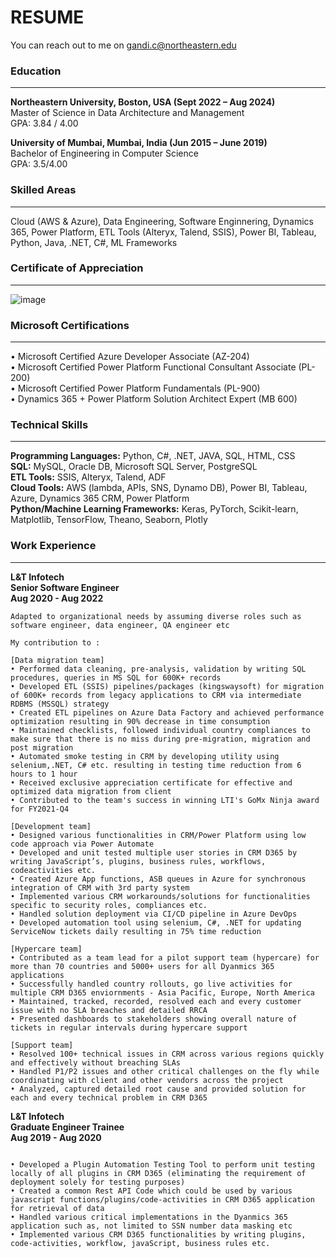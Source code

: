 # RESUME
You can reach out to me on gandi.c@northeastern.edu

### **Education**
----------------------------------------------------------------------------------------------------------------------------------------------------------------------

**Northeastern University, Boston, USA (Sept 2022 – Aug 2024)**  
Master of Science in Data Architecture and Management  
GPA: 3.84 / 4.00

**University of Mumbai, Mumbai, India (Jun 2015 – June 2019)**  
Bachelor of Engineering in Computer Science  
GPA: 3.5/4.00  


### **Skilled Areas**
----------------------------------------------------------------------------------------------------------------------------------------------------------------------
Cloud (AWS & Azure), Data Engineering, Software Enginnering, Dynamics 365, Power Platform, ETL Tools (Alteryx, Talend, SSIS),  Power BI, Tableau, Python, Java, .NET, C#, ML Frameworks

### **Certificate of Appreciation**
----------------------------------------------------------------------------------------------------------------------------------------------------------------------

![image](https://github.com/chinmaygandi/Resume/assets/131703516/d6c2949d-026f-4703-a65d-e8465d6a7127)

### **Microsoft Certifications**
----------------------------------------------------------------------------------------------------------------------------------------------------------------------
• Microsoft Certified Azure Developer Associate (AZ-204)  
• Microsoft Certified Power Platform Functional Consultant Associate (PL-200)  
• Microsoft Certified Power Platform Fundamentals (PL-900)  
• Dynamics 365 + Power Platform Solution Architect Expert (MB 600)

### **Technical Skills**  
----------------------------------------------------------------------------------------------------------------------------------------------------------------------

**Programming Languages:** Python, C#, .NET, JAVA, SQL, HTML, CSS  
**SQL:** MySQL, Oracle DB, Microsoft SQL Server, PostgreSQL  
**ETL Tools:** SSIS, Alteryx, Talend, ADF  
**Cloud Tools:** AWS (lambda, APIs, SNS, Dynamo DB), Power BI, Tableau, Azure, Dynamics 365 CRM, Power Platform  
**Python/Machine Learning Frameworks:** Keras, PyTorch, Scikit-learn, Matplotlib, TensorFlow, Theano, Seaborn, Plotly

### **Work Experience**  
----------------------------------------------------------------------------------------------------------------------------------------------------------------------

**L&T Infotech**  
**Senior Software Engineer**  
**Aug 2020 - Aug 2022**   
```    
Adapted to organizational needs by assuming diverse roles such as software engineer, data engineer, QA engineer etc

My contribution to :  

[Data migration team]  
• Performed data cleaning, pre-analysis, validation by writing SQL procedures, queries in MS SQL for 600K+ records  
• Developed ETL (SSIS) pipelines/packages (kingswaysoft) for migration of 600K+ records from legacy applications to CRM via intermediate RDBMS (MSSQL) strategy  
• Created ETL pipelines on Azure Data Factory and achieved performance optimization resulting in 90% decrease in time consumption  
• Maintained checklists, followed individual country compliances to make sure that there is no miss during pre-migration, migration and post migration  
• Automated smoke testing in CRM by developing utility using selenium,.NET, C# etc. resulting in testing time reduction from 6 hours to 1 hour 
• Received exclusive appreciation certificate for effective and optimized data migration from client 
• Contributed to the team's success in winning LTI's GoMx Ninja award for FY2021-Q4
 
[Development team]  
• Designed various functionalities in CRM/Power Platform using low code approach via Power Automate 
• Developed and unit tested multiple user stories in CRM D365 by writing JavaScript’s, plugins, business rules, workflows, codeactivities etc.
• Created Azure App functions, ASB queues in Azure for synchronous integration of CRM with 3rd party system
• Implemented various CRM workarounds/solutions for functionalities specific to security roles, compliances etc.
• Handled solution deployment via CI/CD pipeline in Azure DevOps 
• Developed automation tool using selenium, C#, .NET for updating ServiceNow tickets daily resulting in 75% time reduction

[Hypercare team]  
• Contributed as a team lead for a pilot support team (hypercare) for more than 70 countries and 5000+ users for all Dyanmics 365 applications  
• Successfully handled country rollouts, go live activities for multiple CRM D365 enviornments - Asia Pacific, Europe, North America  
• Maintained, tracked, recorded, resolved each and every customer issue with no SLA breaches and detailed RRCA  
• Presented dashboards to stakeholders showing overall nature of tickets in regular intervals during hypercare support 

[Support team]  
• Resolved 100+ technical issues in CRM across various regions quickly and effectively without breaching SLAs  
• Handled P1/P2 issues and other critical challenges on the fly while coordinating with client and other vendors across the project  
• Analyzed, captured detailed root cause and provided solution for each and every technical problem in CRM D365

```

**L&T Infotech**  
**Graduate Engineer Trainee**  
**Aug 2019 - Aug 2020**  
```
 
• Developed a Plugin Automation Testing Tool to perform unit testing locally of all plugins in CRM D365 (eliminating the requirement of deployment solely for testing purposes)  
• Created a common Rest API Code which could be used by various javascript functions/plugins/code-activities in CRM D365 application for retrieval of data   
• Handled various critical implementations in the Dyanmics 365 application such as, not limited to SSN number data masking etc 
• Implemented various CRM D365 functionalities by writing plugins, code-activities, workflow, javaScript, business rules etc.
```

